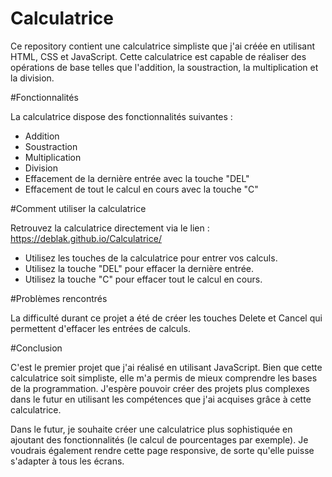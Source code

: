 # Calculatrice
Ce repository contient une calculatrice simpliste que j'ai créée en utilisant HTML, CSS et JavaScript. Cette calculatrice est capable de réaliser des opérations de base telles que l'addition, la soustraction, la multiplication et la division.

#Fonctionnalités

La calculatrice dispose des fonctionnalités suivantes :
- Addition
- Soustraction
- Multiplication
- Division
- Effacement de la dernière entrée avec la touche "DEL"
- Effacement de tout le calcul en cours avec la touche "C"

#Comment utiliser la calculatrice

Retrouvez la calculatrice directement via le lien : https://deblak.github.io/Calculatrice/

- Utilisez les touches de la calculatrice pour entrer vos calculs.
- Utilisez la touche "DEL" pour effacer la dernière entrée.
- Utilisez la touche "C" pour effacer tout le calcul en cours.

#Problèmes rencontrés

La difficulté durant ce projet a été de créer les touches Delete et Cancel qui permettent d'effacer les entrées de calculs. 

#Conclusion

C'est le premier projet que j'ai réalisé en utilisant JavaScript. Bien que cette calculatrice soit simpliste, elle m'a permis de mieux comprendre les bases de la programmation. J'espère pouvoir créer des projets plus complexes dans le futur en utilisant les compétences que j'ai acquises grâce à cette calculatrice.

Dans le futur, je souhaite créer une calculatrice plus sophistiquée en ajoutant des fonctionnalités (le calcul de pourcentages par exemple). Je voudrais également rendre cette page responsive, de sorte qu'elle puisse s'adapter à tous les écrans.
